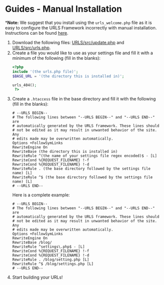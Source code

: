 # Guides - Manual Installation
***Note:** We suggest that you install using the `urls_welcome.php` file as it is easy to configure the URLS Framework incorrectly with manual installation. Instructions can be found [here](https://github.com/urls-framework/URLS/blob/main/guides/INSTALL.md).
1. Download the following files: [URLS/src/update.php](https://github.com/urls-framework/URLS/blob/main/src/update.php) and [URLS/src/urls.php](https://github.com/urls-framework/URLS/blob/main/src/urls.php).
2. Create a file you would like to use as your settings file and fill it with a minimum of the following (fill in the blanks):
   ```PHP
   <?php
   include '(the urls.php file)';
   $BASE_URL = '(the directory this is installed in)';
   
   urls_404();
    ?>
   ```
3. Create a `.htaccess` file in the base directory and fill it with the following (fill in the blanks):
   ```
   # --URLS BEGIN--
   # The following lines between "--URLS BEGIN--" and "--URLS END--" are
   # automatically generated by the URLS framework. These lines should
   # not be edited as it may result in unwanted behavior of the site. Any
   # edits made may be overwritten automatically.
   Options +FollowSymLinks
   RewriteEngine On
   RewriteBase (the directory this is installed in)
   RewriteRule ^(the name of your settings file regex encoded)$ - [L]
   RewriteCond %{REQUEST_FILENAME} !-f
   RewriteCond %{REQUEST_FILENAME} !-d
   RewriteRule . (the base directory followed by the settings file name) [L]
   RewriteRule ^$ (the base directory followed by the settings file name) [L]
   # --URLS END--
   ```
   Here is a complete example:
   ```
   # --URLS BEGIN--
   # The following lines between "--URLS BEGIN--" and "--URLS END--" are
   # automatically generated by the URLS framework. These lines should
   # not be edited as it may result in unwanted behavior of the site. Any
   # edits made may be overwritten automatically.
   Options +FollowSymLinks
   RewriteEngine On
   RewriteBase /blog/
   RewriteRule ^settings\.php$ - [L]
   RewriteCond %{REQUEST_FILENAME} !-f
   RewriteCond %{REQUEST_FILENAME} !-d
   RewriteRule . /blog/setting.php [L]
   RewriteRule ^$ /blog/settings.php [L]
   # --URLS END--
   ```
4. Start building your URLs!
